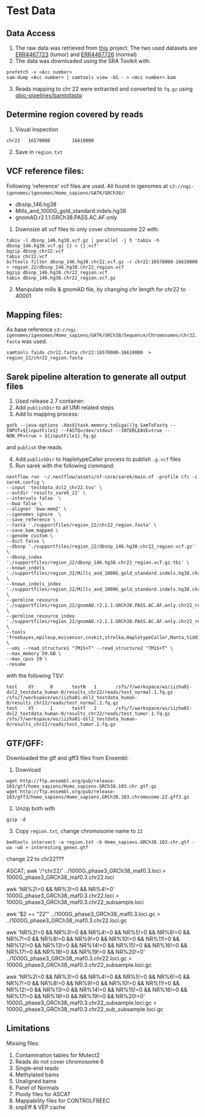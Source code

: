 # Test Data

## Data Access
1. The raw data was retrieved from [this](https://www.ncbi.nlm.nih.gov/bioproject/?term=prjeb39899) project. The two used datasets are [ERR4467723](https://trace.ncbi.nlm.nih.gov/Traces/sra/sra.cgi?run=ERR4467723) (tumor) and [ERR4467726](https://trace.ncbi.nlm.nih.gov/Traces/sra/sra.cgi?run=ERR4467726) (normal)
2. The data was downloaded using the SRA Toolkit with:
```
prefetch -v <Acc number>
sam-dump <Acc number> | samtools view -bS - > <Acc number>.bam
```
3. Reads mapping to chr 22 were extracted and converted to `fq.gz` using [qbic-pipelines/bamtofastq](https://github.com/qbic-pipelines/bamtofastq)

## Determine region covered by reads

1. Visual inspection
```
chr22   16570000        16610000
```
2. Save in `region.txt`

## VCF reference files:

Following 'reference' vcf files are used. All found in igenomes at `s3://ngi-igenomes/igenomes/Homo_sapiens/GATK/GRCh38/`:
 - dbsnp_146.hg38
 - Mills_and_1000G_gold_standard.indels.hg38
 - gnomAD.r2.1.1.GRCh38.PASS.AC.AF.only

1. Downsize all vcf files to only cover chromosome 22 with:
```
tabix -l dbsnp_146.hg38.vcf.gz | parallel -j 5 'tabix -h dbsnp_146.hg38.vcf.gz {} > {}.vcf'
bgzip dbsnp_chr22.vcf
tabix chr22.vcf
bcftools filter dbsnp_146.hg38.chr22.vcf.gz -r chr22:16570000-16610000 > region_22/dbsnp_146.hg38.chr22_region.vcf
bgzip dbsnp_146.hg38.chr22_region.vcf
tabix dbsnp_146.hg38.chr22_region.vcf.gz
```

2. Manipulate mills & gnomAD file, by changing chr length for chr22 to 40001


## Mapping files:

As base reference `s3://ngi-igenomes/igenomes/Homo_sapiens/GATK/GRCh38/Sequence/Chromosomes/chr22.fasta` was used.

```
samtools faidx chr22.fasta chr22:16570000-16610000  > region_22/chr22_region.fasta
```

## Sarek pipeline alteration to generate all output files

1. Used release 2.7 container:
2. Add `publishDir` to all UMI related steps
3. Add to mapping process:
```
gatk --java-options -Xmx${task.memory.toGiga()}g SamToFastq --INPUT=${inputFile1} --FASTQ=/dev/stdout --INTERLEAVE=true --NON_PF=true > ${inputFile1}.fq.gz
```
and `publish` the reads

4. Add `publishDir` to HaplotypeCaller process to publish `.g.vcf` files
5. Run sarek with the following command:
```
nextflow run  ~/.nextflow/assets/nf-core/sarek/main.nf -profile cfc -c sarek.config \
--input 'testdata_dsl2_chr22.tsv' \
--outdir 'results_sarek_22' \
--intervals false  \
--bwa false \
--aligner 'bwa-mem2' \
--igenomes_ignore  \
--save_reference \
--fasta './supportfiles/region_22/chr22_region.fasta' \
--save_bam_mapped \
--genome custom \
--dict false \
--dbsnp './supportfiles/region_22/dbsnp_146.hg38.chr22_region.vcf.gz' \
--dbsnp_index './supportfiles/region_22/dbsnp_146.hg38.chr22_region.vcf.gz.tbi' \
--known_indels './supportfiles/region_22/Mills_and_1000G_gold_standard.indels.hg38.chr22_region.vcf.gz' \
--known_indels_index './supportfiles/region_22/Mills_and_1000G_gold_standard.indels.hg38.chr22_region.vcf.gz.tbi' \
--germline_resource './supportfiles/region_22/gnomAD.r2.1.1.GRCh38.PASS.AC.AF.only.chr22_region.vcf.gz' \
--germline_resource_index './supportfiles/region_22/gnomAD.r2.1.1.GRCh38.PASS.AC.AF.only.chr22_region.vcf.gz.tbi' \
--tools 'freebayes,mpileup,msisensor,cnvkit,strelka,HaplotypeCaller,Manta,tiddit' \
--umi --read_structure1 "7M1S+T" --read_structure2 "7M1S+T" \
--max_memory 59.GB \
--max_cpus 19 \
-resume
```

with the following TSV:
```
test    XY      0       testN   1       /sfs/7/workspace/ws/iizha01-dsl2_testdata_human-0/results_chr22/reads/test_normal.1.fq.gz       /sfs/7/workspace/ws/iizha01-dsl2_testdata_human-0/results_chr22/reads/test_normal.2.fq.gz
test    XY      1       testT   2       /sfs/7/workspace/ws/iizha01-dsl2_testdata_human-0/results_chr22/reads/test_tumor.1.fq.gz        /sfs/7/workspace/ws/iizha01-dsl2_testdata_human-0/results_chr22/reads/test_tumor.2.fq.gz
```

## GTF/GFF:

Downloaded the gtf and gff3 files from Ensembl:

1. Download
```
wget http://ftp.ensembl.org/pub/release-103/gtf/homo_sapiens/Homo_sapiens.GRCh38.103.chr.gtf.gz
wget http://ftp.ensembl.org/pub/release-103/gff3/homo_sapiens/Homo_sapiens.GRCh38.103.chromosome.22.gff3.gz
```
2. Unzip both with
```
gzip -d
```
3. Copy `region.txt`, change chromosome name to `22`
```
bedtools intersect -a region.txt -b Homo_sapiens.GRCh38.103.chr.gtf -wa -wb > interesting_genes.gtf
```

change 22 to chr22???




ASCAT;
awk '/^chr22/' ../1000G_phase3_GRCh38_maf0.3.loci > 1000G_phase3_GRCh38_maf0.3.chr22.loci

 awk 'NR%2!=0 && NR%3!=0 && NR%4!=0' 1000G_phase3_GRCh38_maf0.3.chr22.loci > 1000G_phase3_GRCh38_maf0.3.chr22_subsample.loci

 awk '$2 == "22"' ../1000G_phase3_GRCh38_maf0.3.loci.gc > ../1000G_phase3_GRCh38_maf0.3.chr22.loci.gc

  awk 'NR%2!=0 && NR%3!=0 && NR%4!=0 && NR%5!=0 && NR%6!=0 && NR%7!=0 && NR%8!=0 && NR%9!=0 && NR%10!=0 && NR%11!=0 && NR%12!=0 && NR%13!=0 && NR%14!=0 && NR%15!=0 && NR%16!=0 && NR%17!=0 && NR%18!=0 && NR%19!=0 && NR%20!=0' ../1000G_phase3_GRCh38_maf0.3.chr22.loci.gc > 1000G_phase3_GRCh38_maf0.3.chr22_subsample.loci.gc


 awk 'NR%2!=0 && NR%3!=0 && NR%4!=0 && NR%5!=0 && NR%6!=0 && NR%7!=0 && NR%8!=0 && NR%9!=0 && NR%10!=0 && NR%11!=0 && NR%12!=0 && NR%13!=0 && NR%14!=0 && NR%15!=0 && NR%16!=0 && NR%17!=0 && NR%18!=0 && NR%19!=0 && NR%20!=0' 1000G_phase3_GRCh38_maf0.3.chr22_subsample.loci.gc > 1000G_phase3_GRCh38_maf0.3.chr22_sub_subsample.loci.gc


## Limitations

Missing files:
1. Contamination tables for Mutect2
2. Reads do not cover chromosome 6
3. Single-end reads
4. Methylated bams
5. Unaligned bams
6. Panel of Normals
7. Ploidy files for ASCAT
8. Mappability files for CONTROLFREEC
9. snpEff & VEP cache

